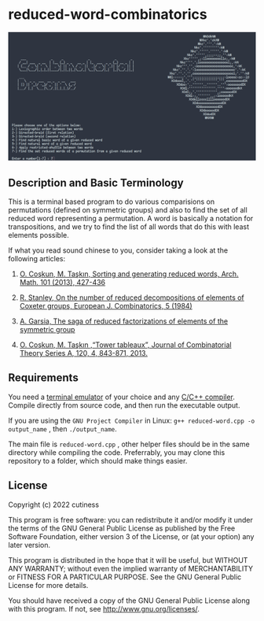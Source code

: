 # reduced-word-combinatorics

![Screenshot](images/opening-intro.png)

## Description and Basic Terminology

This is a terminal based program to do various comparisions on permutations (defined on symmetric groups) and also to find the set of all reduced word representing a permutation. A word is basically a notation for transpositions, and we try to find the list of all words that do this with least elements possible.

If what you read sound chinese to you, consider taking a look at the following articles:

1. [O. Coşkun, M. Taşkın, Sorting and generating reduced words, Arch. Math. 101 (2013), 427-436](http://dx.doi.org/10.1007/s00013-013-0571-7)

2. [R. Stanley, On the number of reduced decompositions of elements of Coxeter groups, European J. Combinatorics, 5 (1984)](https://math.mit.edu/~rstan/pubs/pubfiles/56.pdf)

3. [A. Garsia, The saga of reduced factorizations of elements of the symmetric group](https://www.semanticscholar.org/paper/The-Saga-of-Reduced-Factorizations-of-Elements-of-Garsia/70ca398687634c4646921e28429728877f67a8a8)

4. [O. Coşkun, M. Taşkın ,“Tower tableaux”, Journal of Combinatorial Theory Series A, 120, 4, 843-871, 2013.](https://www.researchgate.net/publication/230795137_Tower_Tableaux)

## Requirements

You need a [terminal emulator](https://en.wikipedia.org/wiki/Terminal_emulator) of your choice and any [C/C++ compiler](https://en.wikibooks.org/wiki/C%2B%2B_Programming/Compiler/Where_to_get). Compile directly from source code, and then run the executable output.

If you are using the `GNU Project Compiler` in Linux: `g++ reduced-word.cpp -o output_name` , then `./output_name`.

The main file is `reduced-word.cpp` , other helper files should be in the same directory while compiling the code. Preferrably, you may clone this repository to a folder, which should make things easier.

## License

Copyright (c) 2022 cutiness

This program is free software: you can redistribute it and/or modify
it under the terms of the GNU General Public License as published by
the Free Software Foundation, either version 3 of the License, or
(at your option) any later version.

This program is distributed in the hope that it will be useful,
but WITHOUT ANY WARRANTY; without even the implied warranty of
MERCHANTABILITY or FITNESS FOR A PARTICULAR PURPOSE.  See the
GNU General Public License for more details.

You should have received a copy of the GNU General Public License
along with this program.  If not, see <http://www.gnu.org/licenses/>.
